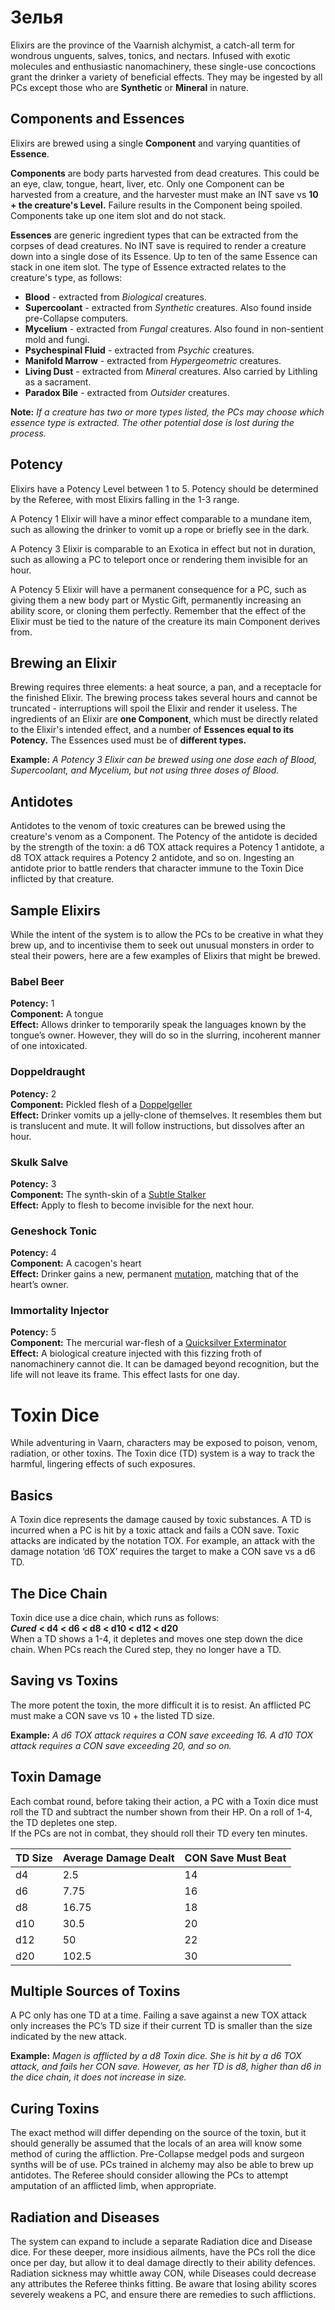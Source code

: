 # Зелья
Elixirs are the province of the Vaarnish alchymist, a catch-all term for wondrous unguents, salves, tonics, and nectars. Infused with exotic molecules and enthusiastic nanomachinery, these single-use concoctions grant the drinker a variety of beneficial effects. They may be ingested by all PCs except those who are **Synthetic** or **Mineral** in nature.

## Components and Essences
Elixirs are brewed using a single **Component** and varying quantities of **Essence**.  

**Components** are body parts harvested from dead creatures. This could be an eye, claw, tongue, heart, liver, etc. Only one Component can be harvested from a creature, and the harvester must make an INT save vs **10 + the creature's Level.** Failure results in the Component being spoiled. Components take up one item slot and do not stack.  

**Essences** are generic ingredient types that can be extracted from the corpses of dead creatures. No INT save is required to render a creature down into a single dose of its Essence. Up to ten of the same Essence can stack in one item slot. The type of Essence extracted relates to the creature's type, as follows: 

- **Blood** - extracted from *Biological* creatures. 
- **Supercoolant** - extracted from *Synthetic* creatures. Also found inside pre-Collapse computers.
- **Mycelium** - extracted from *Fungal* creatures. Also found in non-sentient mold and fungi.
- **Psychespinal Fluid** - extracted from *Psychic* creatures.
- **Manifold Marrow** - extracted from *Hypergeometric* creatures. 
- **Living Dust** - extracted from *Mineral* creatures. Also carried by Lithling as a sacrament.
- **Paradox Bile** - extracted from *Outsider* creatures. 

**Note:** *If a creature has two or more types listed, the PCs may choose which essence type is extracted. The other potential dose is lost during the process.*

## Potency
Elixirs have a Potency Level between 1 to 5. Potency should be determined by the Referee, with most Elixirs falling in the 1-3 range.  

A Potency 1 Elixir will have a minor effect comparable to a mundane item, such as allowing the drinker to vomit up a rope or briefly see in the dark.  

A Potency 3 Elixir is comparable to an Exotica in effect but not in duration, such as allowing a PC to teleport once or rendering them invisible for an hour.  

A Potency 5 Elixir will have a permanent consequence for a PC, such as giving them a new body part or Mystic Gift, permanently increasing an ability score, or cloning them perfectly. Remember that the effect of the Elixir must be tied to the nature of the creature its main Component derives from. 

## Brewing an Elixir 
Brewing requires three elements: a heat source, a pan, and a receptacle for the finished Elixir. The brewing process takes several hours and cannot be truncated - interruptions will spoil the Elixir and render it useless. 
The ingredients of an Elixir are **one Component**, which must be directly related to the Elixir's intended effect, and a number of **Essences equal to its Potency.** The Essences used must be of **different types.**  

**Example:** *A Potency 3 Elixir can be brewed using one dose each of Blood, Supercoolant, and Mycelium, but not using three doses of Blood.*

## Antidotes
Antidotes to the venom of toxic creatures can be brewed using the creature's venom as a Component. The Potency of the antidote is decided by the strength of the toxin: a d6 TOX attack requires a Potency 1 antidote, a d8 TOX attack requires a Potency 2 antidote, and so on. Ingesting an antidote prior to battle renders that character immune to the Toxin Dice inflicted by that creature. 

## Sample Elixirs
While the intent of the system is to allow the PCs to be creative in what they brew up, and to incentivise them to seek out unusual monsters in order to steal their powers, here are a few examples of Elixirs that might be brewed.

### Babel Beer
**Potency:** 1  
**Component:** A tongue  
**Effect:** Allows drinker to temporarily speak the languages known by the tongue’s owner. However, they will do so in the slurring, incoherent manner of one intoxicated.

### Doppeldraught
**Potency:** 2  
**Component:** Pickled flesh of a [Doppelgeller](https://vaarn.github.io/#/bestiary?id=doppelgeller)  
**Effect:** Drinker vomits up a jelly-clone of themselves. It resembles them but is translucent and mute. It will follow instructions, but dissolves after an hour.

### Skulk Salve
**Potency:** 3  
**Component:** The synth-skin of a [Subtle Stalker](https://vaarn.github.io/#/bestiary?id=subtle-stalker)  
**Effect:** Apply to flesh to become invisible for the next hour.

### Geneshock Tonic
**Potency:** 4  
**Component:** A cacogen's heart  
**Effect:** Drinker gains a new, permanent [mutation](https://vaarn.github.io/#/ancestries?id=mutations), matching that of the heart’s owner.

### Immortality Injector
**Potency:** 5  
**Component:** The mercurial war-flesh of a [Quicksilver Exterminator](https://vaarn.github.io/#/bestiary?id=quicksilver-exterminator)  
**Effect:** A biological creature injected with this fizzing froth of nanomachinery cannot die. It can be damaged beyond recognition, but the life will not leave its frame. This effect lasts for one day.

# Toxin Dice
While adventuring in Vaarn, characters may be exposed to poison, venom, radiation, or other toxins. The Toxin dice (TD) system is a way to track the harmful, lingering effects of such exposures. 

## Basics
A Toxin dice represents the damage caused by toxic substances. A TD is incurred when a PC is hit by a toxic attack and fails a CON save. Toxic attacks are indicated by the notation TOX.  For example, an attack with the damage notation ‘d6 TOX’ requires the target to make a CON save vs a d6 TD. 

## The Dice Chain
Toxin dice use a dice chain, which runs as follows:  
***Cured*** **< d4 < d6 < d8 < d10 < d12 < d20**  
When a TD shows a 1-4, it depletes and moves one step down the dice chain. When PCs reach the Cured step, they no longer have a TD.

## Saving vs Toxins
The more potent the toxin, the more difficult it is to resist. An afflicted PC must make a CON save vs 10 + the listed TD size.  

**Example:** *A d6 TOX attack requires a CON save exceeding 16. A d10 TOX attack requires a CON save exceeding 20, and so on.*

## Toxin Damage
Each combat round, before taking their action, a PC with a Toxin dice must roll the TD and subtract the number shown from their HP. On a roll of 1-4, the TD depletes one step.  
If the PCs are not in combat, they should roll their TD every ten minutes.

| TD Size | Average Damage Dealt | CON Save Must Beat |
|---|---|---|
|d4|2.5| 14
|d6|7.75| 16
|d8|16.75| 18
|d10|30.5| 20
|d12|50| 22
|d20|102.5| 30

## Multiple Sources of Toxins
A PC only has one TD at a time. Failing a save against a new TOX attack only increases the PC’s TD size if their current TD is smaller than the size indicated by the new attack.  

**Example:** *Magen is afflicted by a d8 Toxin dice. She is hit by a d6 TOX attack, and fails her CON save. However, as her TD is d8, higher than d6 in the dice chain, it does not increase in size.*

## Curing Toxins
The exact method will differ depending on the source of the toxin, but it should generally be assumed that the locals of an area will know some method of curing the affliction. Pre-Collapse medgel pods and surgeon synths will be of use. PCs trained in alchemy may also be able to brew up antidotes.
The Referee should consider allowing the PCs to attempt amputation of an afflicted limb, when appropriate.

## Radiation and Diseases
The system can expand to include a separate Radiation dice and Disease dice. For these deeper, more insidious ailments, have the PCs roll the dice once per day, but allow it to deal damage directly to their ability defences. Radiation sickness may whittle away CON, while Diseases could decrease any attributes the Referee thinks fitting. 
Be aware that losing ability scores severely weakens a PC, and ensure there are remedies to such afflictions.  
